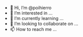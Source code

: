 - 👋 Hi, I’m @poihierro
- 👀 I’m interested in ...
- 🌱 I’m currently learning ...
- 💞️ I’m looking to collaborate on ...
- 📫 How to reach me ...

<!---
poihierro/poihierro is a ✨ special ✨ repository because its `README.md` (this file) appears on your GitHub profile.
You can click the Preview link to take a look at your changes.
--->
